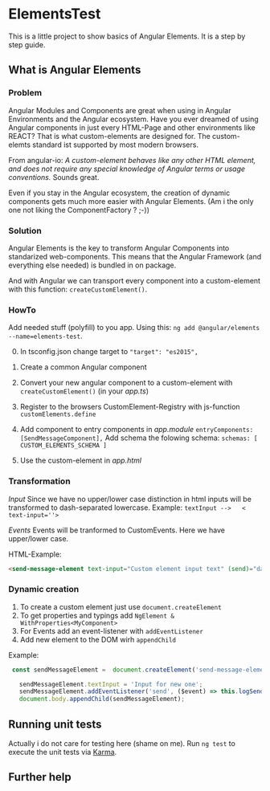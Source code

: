 # ElementsTest
This is a little project to show basics of Angular Elements.
It is a step by step guide.

## What is Angular Elements
### Problem
Angular Modules and Components are great when using in Angular Environments and the Angular ecosystem.
Have you ever dreamed of using Angular components in just every HTML-Page and other environments like
REACT?
That is what custom-elements are designed for.
The custom-elemts standard ist supported by most modern browsers.

From angular-io:
*A custom-element behaves like any other HTML element, and does not require any special knowledge of Angular terms or usage conventions.*
Sounds great.

Even if you stay in the Angular ecosystem, the creation of dynamic components gets much more easier with
Angular Elements. (Am i the only one not liking the ComponentFactory ? ;-))

### Solution
Angular Elements is the key to transform Angular Components into standarized web-components.
This means that the Angular Framework (and everything else needed) is bundled in on package.

And with Angular we can transport every component into a custom-element with this function:
`createCustomElement()`.

### HowTo
Add needed stuff (polyfill) to you app.
Using this:
`ng add @angular/elements --name=elements-test`.

0. In tsconfig.json change target to `"target": "es2015",`

1. Create a common Angular component
2. Convert your new angular component to a custom-element with `createCustomElement()`  (in your *app.ts*)
3. Register to the browsers CustomElement-Registry with js-function `customElements.define`
4. Add component to entry components in *app.module*  `entryComponents: [SendMessageComponent],`
   Add schema the folowing schema: `schemas: [ CUSTOM_ELEMENTS_SCHEMA ]`
5. Use the custom-element in *app.html*

### Transformation
*Input*
Since we have no upper/lower case distinction in html inputs will be transformed
to dash-separated lowercase.
Example:
`textInput -->   <  text-input=''>`

*Events*
Events will be tranformed to CustomEvents. Here we have upper/lower case.

HTML-Example:
```html
<send-message-element text-input="Custom element input text" (send)="dataSend($event)"></send-message-element>
```

### Dynamic creation
1. To create a custom element just use `document.createElement`
2. To get properties and typings add `NgElement & WithProperties<MyComponent>`
3. For Events add an event-listener with `addEventListener`
4. Add new element to the DOM wirh `appendChild`

Example:
```javascript
 const sendMessageElement =  document.createElement('send-message-element') as NgElement & WithProperties<SendMessageComponent>;

   sendMessageElement.textInput = 'Input for new one';
   sendMessageElement.addEventListener('send', ($event) => this.logSend($event));
   document.body.appendChild(sendMessageElement);
```

## Running unit tests
Actually i do not care for testing here (shame on me).
Run `ng test` to execute the unit tests via [Karma](https://karma-runner.github.io).

## Further help


